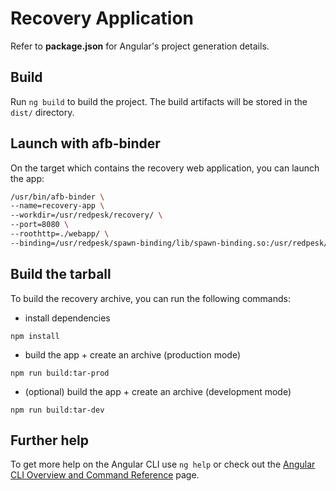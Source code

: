 # Recovery Application

Refer to **package.json** for Angular's project generation details.

## Build

Run `ng build` to build the project. The build artifacts will be stored in the `dist/` directory.

## Launch with afb-binder

On the target which contains the recovery web application, you can launch the app:

```sh
/usr/bin/afb-binder \
--name=recovery-app \
--workdir=/usr/redpesk/recovery/ \
--port=8080 \
--roothttp=./webapp/ \
--binding=/usr/redpesk/spawn-binding/lib/spawn-binding.so:/usr/redpesk/recovery/conf/spawn-recovery-config.json -vvv
```

## Build the tarball

To build the recovery archive, you can run the following commands:

- install dependencies

```
npm install
```

- build the app + create an archive (production mode)

```
npm run build:tar-prod
```

- (optional) build the app + create an archive (development mode)

```
npm run build:tar-dev
```

## Further help

To get more help on the Angular CLI use `ng help` or check out the [Angular CLI Overview and Command Reference](https://angular.io/cli) page.


